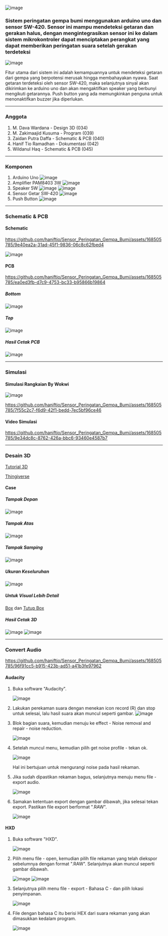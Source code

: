 ![image](https://github.com/haniftio/Sensor_Peringatan_Gempa_Bumi/blob/main/Image/Banner%20Baru%20Project%20Akhir%20Mikrokontroler%20(1).png)
### Sistem peringatan gempa bumi menggunakan arduino uno dan sensor SW-420. Sensor ini mampu mendeteksi getaran dan gerakan halus, dengan mengintegrasikan sensor ini ke dalam sistem mikrokontroler dapat menciptakan perangkat yang dapat memberikan peringatan suara setelah gerakan terdeteksi 

![image](https://github.com/haniftio/Sensor_Peringatan_Gempa_Bumi/blob/main/Image/Blok%20Diagram.png)

Fitur utama dari sistem ini adalah kemampuannya untuk mendeteksi getaran dari gempa yang berpotensi merusak hingga membahayakan nyawa. Saat getaran terdeteksi oleh sensor SW-420, maka selanjutnya sinyal akan dikirimkan ke arduino uno dan akan mengaktifkan speaker yang berbunyi mengikuti getarannya. Push button yang ada memungkinkan penguna untuk menonaktifkan buzzer jika diperlukan.

---

### Anggota
1. M. Dava Wardana - Design 3D (034)
2. M. Zakimaajid Kusuma - Program (039)
3. Zaidan Putra Daffa - Schematic & PCB (040)
4. Hanif Tio Ramadhan - Dokumentasi (042)
5. Wildanul Haq - Schematic & PCB (045)
   
---

### Komponen 
1. Arduino Uno
![image](https://github.com/haniftio/Sensor_Peringatan_Gempa_Bumi/blob/main/Dokumentasi/Komponen/Arduino%20Uno.jpeg)
2. Amplifier PAM8403 3W
![image](https://github.com/haniftio/Sensor_Peringatan_Gempa_Bumi/blob/main/Dokumentasi/Komponen/Modul%20Pam%208403%20Amplifier.jpeg?raw=true)
3. Speaker 5W
![image](https://github.com/haniftio/Sensor_Peringatan_Gempa_Bumi/blob/main/Dokumentasi/Komponen/Speaker.jpeg?raw=true)
![image](https://github.com/haniftio/Sensor_Peringatan_Gempa_Bumi/blob/main/Dokumentasi/Komponen/Spesifikasi%20Speaker.jpeg?raw=true)
4. Sensor Getar SW-420
![image](https://github.com/haniftio/Sensor_Peringatan_Gempa_Bumi/blob/main/Dokumentasi/Komponen/Sensor%20SW-420.jpeg?raw=true)   
5. Push Button
![image](https://github.com/haniftio/Sensor_Peringatan_Gempa_Bumi/blob/main/Dokumentasi/Komponen/Push%20Button.jpeg?raw=true)

---

### Schematic & PCB
#### Schematic 

https://github.com/haniftio/Sensor_Peringatan_Gempa_Bumi/assets/168505785/9e40ea2a-31ad-45f1-9836-06c8c62fbed4

![image](https://github.com/haniftio/Sensor_Peringatan_Gempa_Bumi/blob/main/Schematic/Schematic%20Final.PNG)

#### PCB

https://github.com/haniftio/Sensor_Peringatan_Gempa_Bumi/assets/168505785/ea0ed3fb-d7c9-4753-bc33-b95866b19864

##### Bottom
![image](https://github.com/haniftio/Sensor_Peringatan_Gempa_Bumi/blob/main/Schematic/Botton%20final.png)
##### Top
![image](https://github.com/haniftio/Sensor_Peringatan_Gempa_Bumi/blob/main/Schematic/top%20final.png)

##### Hasil Cetak PCB
![image](https://github.com/haniftio/Sensor_Peringatan_Gempa_Bumi/blob/main/Dokumentasi/Komponen/Hasil%20cetak%20PCB.jpeg)

---

### Simulasi
#### Simulasi Rangkaian By Wokwi
![image](https://github.com/haniftio/Sensor_Peringatan_Gempa_Bumi/blob/main/Video%20Simulasi/Simulasi%20Rangkaian.jpeg?raw=true)

https://github.com/haniftio/Sensor_Peringatan_Gempa_Bumi/assets/168505785/7f55c2c7-f6d9-42f1-bedd-7ec5bf96ce46

#### Video Simulasi
   
https://github.com/haniftio/Sensor_Peringatan_Gempa_Bumi/assets/168505785/9e34dc8c-8762-426a-bbc6-93460e4587b7

---

### Desain 3D
[Tutorial 3D](https://youtu.be/_sKo3YDpDic)

[Thingiverse](https://www.thingiverse.com/thing:6647639)
#### Case
##### Tampak Depan
![image](https://github.com/haniftio/Sensor_Peringatan_Gempa_Bumi/blob/main/Desain%20Projek/Gambar1.jpeg)
##### Tampak Atas
![image](https://github.com/haniftio/Sensor_Peringatan_Gempa_Bumi/blob/main/Desain%20Projek/Gambar2.jpeg)
##### Tampak Samping
![image](https://github.com/haniftio/Sensor_Peringatan_Gempa_Bumi/blob/main/Desain%20Projek/Gambar3.jpeg)
##### Ukuran Keseluruhan
![image](https://github.com/haniftio/Sensor_Peringatan_Gempa_Bumi/blob/main/Desain%20Projek/Gambar4.jpeg)
##### Untuk Visual Lebih Detail
[Box](https://github.com/haniftio/Sensor_Peringatan_Gempa_Bumi/blob/main/Desain%20Projek/Box.stl)
dan
[Tutup Box](https://github.com/haniftio/Sensor_Peringatan_Gempa_Bumi/blob/main/Desain%20Projek/Tutup.stl)

##### Hasil Cetak 3D
![image](https://github.com/haniftio/Sensor_Peringatan_Gempa_Bumi/blob/main/Desain%20Projek/Hasil%20Cetak.jpeg)
![image](https://github.com/haniftio/Sensor_Peringatan_Gempa_Bumi/blob/main/Desain%20Projek/Hasil%20Cetak%202.jpeg)

---

### Convert Audio

https://github.com/haniftio/Sensor_Peringatan_Gempa_Bumi/assets/168505785/96f91cc5-b915-423b-ad51-a41b3fe97962

#### Audacity
1. Buka software "Audacity".

   ![image](https://github.com/haniftio/Sensor_Peringatan_Gempa_Bumi/blob/main/Dokumentasi/Audio%20convert/audacity%20icon.PNG)

2. Lakukan perekaman suara dengan menekan icon record (R) dan stop untuk selesai, lalu hasil suara akan muncul seperti gambar.
   ![image](https://github.com/haniftio/Sensor_Peringatan_Gempa_Bumi/blob/main/Dokumentasi/Audio%20convert/1.PNG)
3. Blok bagian suara, kemudian menuju ke effect - Noise removal and repair - noise reduction.

   ![image](https://github.com/haniftio/Sensor_Peringatan_Gempa_Bumi/blob/main/Dokumentasi/Audio%20convert/2.png)
   
4. Setelah muncul menu, kemudian pilih get noise profile - tekan ok.

   ![image](https://github.com/haniftio/Sensor_Peringatan_Gempa_Bumi/blob/main/Dokumentasi/Audio%20convert/3.png)
   
   Hal ini bertujuan untuk mengurangi noise pada hasil rekaman.
5. Jika sudah dipastikan rekaman bagus, selanjutnya menuju menu file - export audio.

   ![image](https://github.com/haniftio/Sensor_Peringatan_Gempa_Bumi/blob/main/Dokumentasi/Audio%20convert/4.png)

6. Samakan ketentuan export dengan gambar dibawah, jika selesai tekan export. Pastikan file export berformat ".RAW".
   
   ![image](https://github.com/haniftio/Sensor_Peringatan_Gempa_Bumi/blob/main/Dokumentasi/Audio%20convert/5.png)
#### HXD
1. Buka software "HXD".
   
   ![image](https://github.com/haniftio/Sensor_Peringatan_Gempa_Bumi/blob/main/Dokumentasi/Audio%20convert/Hxd%20icon.PNG)
   
2. Pilih menu file - open, kemudian pilih file rekaman yang telah diekspor sebelumnya dengan format ".RAW". Selanjutnya akan muncul seperti gambar dibawah.

   ![image](https://github.com/haniftio/Sensor_Peringatan_Gempa_Bumi/blob/main/Dokumentasi/Audio%20convert/Hxd-2.png)
   ![image](https://github.com/haniftio/Sensor_Peringatan_Gempa_Bumi/blob/main/Dokumentasi/Audio%20convert/Hxd-2%20juga.png)
   
3. Selanjutnya pilih menu file - export - Bahasa C - dan pilih lokasi penyimpanan.

   ![image](https://github.com/haniftio/Sensor_Peringatan_Gempa_Bumi/blob/main/Dokumentasi/Audio%20convert/Hxd-3.png)

4. File dengan bahasa C itu berisi HEX dari suara rekaman yang akan dimasukkan kedalam program.
   
   ![image](https://github.com/haniftio/Sensor_Peringatan_Gempa_Bumi/blob/main/Dokumentasi/Audio%20convert/Hex%20di%20Visual%20studio.png)


